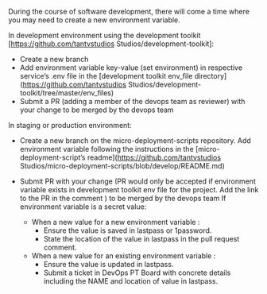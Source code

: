 During the course of software development, there will come a time where you may need to create a new environment variable.

In development environment using the development toolkit [https://github.com/tantvstudios Studios/development-toolkit]:

- Create a new branch
- Add environment variable key-value (set environment) in respective service’s .env file in the [development toolkit env_file directory](https://github.com/tantvstudios Studios/development-toolkit/tree/master/env_files)
- Submit a PR (adding a member of the devops team as reviewer) with your change to be merged by the devops team

In staging or production environment:

- Create a new branch on the micro-deployment-scripts repository.
  Add environment variable following the instructions in the [micro-deployment-script’s readme](https://github.com/tantvstudios Studios/micro-deployment-scripts/blob/develop/README.md)
- Submit PR with your change (PR would only be accepted if environment variable exists in development toolkit env file for the project. Add the link to the PR in the comment ) to be merged by the devops team
  If environment variable is a secret value:

  - When a new value for a new environment variable :
    - Ensure the value is saved in lastpass or 1password.
    - State the location of the value in lastpass in the pull request comment.
  - When a new value for an existing environment variable :
    - Ensure the value is updated in lastpass.
    - Submit a ticket in DevOps PT Board with concrete details including the NAME and location of value in lastpass.

